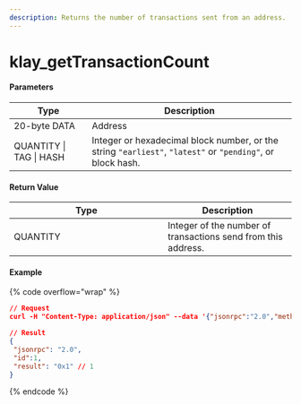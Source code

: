 ```yaml
---
description: Returns the number of transactions sent from an address.
---
```


# klay\_getTransactionCount

#### **Parameters**

| Type                    | Description                                                                                                |
| ----------------------- | ---------------------------------------------------------------------------------------------------------- |
| 20-byte DATA            | Address                                                                                                    |
| QUANTITY \| TAG \| HASH | Integer or hexadecimal block number, or the string `"earliest"`, `"latest"` or `"pending"`, or block hash. |

#### **Return Value**

<table><thead><tr><th width="259">Type</th><th>Description</th></tr></thead><tbody><tr><td>QUANTITY</td><td>Integer of the number of transactions send from this address.</td></tr></tbody></table>

#### Example

{% code overflow="wrap" %}
```json
// Request
curl -H "Content-Type: application/json" --data '{"jsonrpc":"2.0","method":"klay_getTransactionCount","params":["0xc94770007dda54cF92009BFF0dE90c06F603a09f","latest"],"id":1}' http://klaytn.blockpi.network/v1/rpc/your-api-key

// Result
{
 "jsonrpc": "2.0",
 "id":1,
 "result": "0x1" // 1
}
```
{% endcode %}
